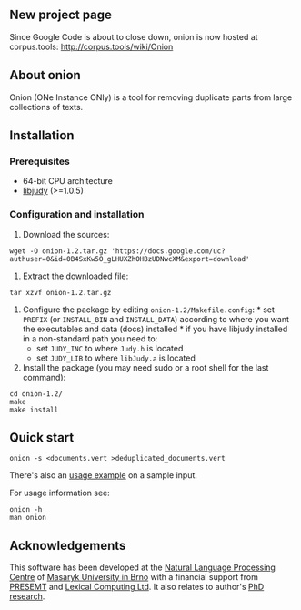 ## New project page ##

Since Google Code is about to close down, onion is now hosted at corpus.tools: http://corpus.tools/wiki/Onion

## About onion ##

Onion (ONe Instance ONly) is a tool for removing duplicate parts from large collections of texts.

## Installation ##
### Prerequisites ###
  * 64-bit CPU architecture
  * [libjudy](http://judy.sourceforge.net/) (>=1.0.5)
### Configuration and installation ###
  1. Download the sources:
```
wget -O onion-1.2.tar.gz 'https://docs.google.com/uc?authuser=0&id=0B4SxKw5O_gLHUXZhOHBzUDNwcXM&export=download'
```
  1. Extract the downloaded file:
```
tar xzvf onion-1.2.tar.gz
```
  1. Configure the package by editing `onion-1.2/Makefile.config`:
    * set `PREFIX` (or `INSTALL_BIN` and `INSTALL_DATA`) according to where you want the executables and data (docs) installed
    * if you have libjudy installed in a non-standard path you need to:
      * set `JUDY_INC` to where `Judy.h` is located
      * set `JUDY_LIB` to where `libJudy.a` is located
  1. Install the package (you may need sudo or a root shell for the last command):
```
cd onion-1.2/
make
make install
```

## Quick start ##
```
onion -s <documents.vert >deduplicated_documents.vert
```
There's also an [usage example](UsageExample.md) on a sample input.

For usage information see:
```
onion -h
man onion
```

## Acknowledgements ##
This software has been developed at the [Natural Language Processing Centre](http://nlp.fi.muni.cz/en/nlpc) of [Masaryk University in Brno](http://nlp.fi.muni.cz/en) with a financial support from [PRESEMT](http://presemt.eu/) and [Lexical Computing Ltd](http://lexicalcomputing.com/). It also relates to author's [PhD research](http://is.muni.cz/th/45523/fi_d/phdthesis.pdf).